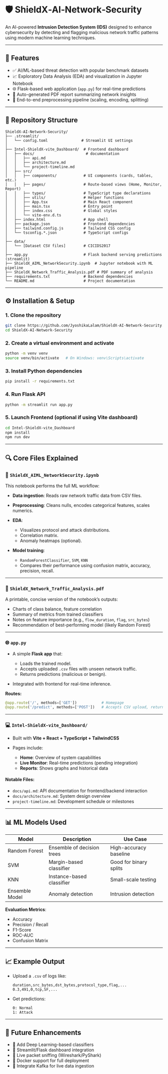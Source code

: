 # 🛡️ ShieldX‑AI‑Network‑Security

An AI-powered **Intrusion Detection System (IDS)** designed to enhance cybersecurity by detecting and flagging malicious network traffic patterns using modern machine learning techniques.

---

## 🌟 Features

* ✅ AI/ML-based threat detection with popular benchmark datasets
* 📈 Exploratory Data Analysis (EDA) and visualization in Jupyter Notebook
* 🌐 Flask-based web application (`app.py`) for real-time predictions
* 🧾 Auto-generated PDF report summarizing network insights
* 🔄 End-to-end preprocessing pipeline (scaling, encoding, splitting)

---

## 📁 Repository Structure

```
ShieldX-AI-Network-Security/
├── .streamlit/
│   └── config.toml               # Streamlit UI settings
│
├── Intel-ShieldX-vite_Dashboard/  # Frontend dashboard
│   ├── docs/                       # documentation
│   │   ├── api.md
│   │   ├── architecture.md
│   │   └── project-timeline.md
│   ├── src/
│   │   ├── components/            # UI components (cards, tables, etc.)
│   │   ├── pages/                 # Route-based views (Home, Monitor, Report)
│   │   ├── types/                 # TypeScript type declarations
│   │   ├── utils/                 # Helper functions
│   │   ├── App.tsx                # Main React component
│   │   ├── main.tsx               # Entry point
│   │   ├── index.css              # Global styles
│   │   └── vite-env.d.ts
│   ├── index.html                 # App shell
│   ├── package.json               # Frontend dependencies
│   ├── tailwind.config.js         # Tailwind CSS config
│   └── tsconfig.*.json            # TypeScript configs
│
├── data/
│   └── [Dataset CSV files]        # CICIDS2017
│
├── app.py                         # Flask backend serving predictions (streamlit)
├── ShieldX_AIML_NetworkSecurity.ipynb  # Jupyter notebook with ML pipeline
├── ShieldX_Network_Traffic_Analysis.pdf # PDF summary of analysis
├── requirements.txt               # Backend dependencies
└── README.md                      # Project documentation
```

---

## ⚙️ Installation & Setup

### 1. Clone the repository

```bash
git clone https://github.com/JyoshikaLalam/ShieldX-AI-Network-Security.git
cd ShieldX-AI-Network-Security
```

### 2. Create a virtual environment and activate

```bash
python -m venv venv
source venv/bin/activate   # On Windows: venv\Scripts\activate
```

### 3. Install Python dependencies

```bash
pip install -r requirements.txt
```

### 4. Run Flask API

```bash
python -m streamlit run app.py
```

### 5. Launch Frontend (optional if using Vite dashboard)

```bash
cd Intel-ShieldX-vite_Dashboard
npm install
npm run dev
```

---

## 🔍 Core Files Explained

### 🧠 `ShieldX_AIML_NetworkSecurity.ipynb`

This notebook performs the full ML workflow:

* **Data ingestion**: Reads raw network traffic data from CSV files.
* **Preprocessing**: Cleans nulls, encodes categorical features, scales numerics.
* **EDA**:

  * Visualizes protocol and attack distributions.
  * Correlation matrix.
  * Anomaly heatmaps (optional).
* **Model training**:

  * `RandomForestClassifier`, `SVM`, `KNN`
  * Compares their performance using confusion matrix, accuracy, precision, recall.

---

### 📑 `ShieldX_Network_Traffic_Analysis.pdf`

A printable, concise version of the notebook’s outputs:

* Charts of class balance, feature correlation
* Summary of metrics from trained classifiers
* Notes on feature importance (e.g., `flow_duration`, `flag`, `src_bytes`)
* Recommendation of best-performing model (likely Random Forest)

---

### 🌐 `app.py`

* A simple **Flask app** that:

  * Loads the trained model.
  * Accepts uploaded `.csv` files with unseen network traffic.
  * Returns predictions (malicious or benign).
* Integrated with frontend for real-time inference.

**Routes:**

```python
@app.route('/', methods=['GET'])           # Homepage
@app.route('/predict', methods=['POST'])   # Accepts CSV upload, returns results
```

---

### 💻 `Intel-ShieldX-vite_Dashboard/`

* Built with **Vite + React + TypeScript + TailwindCSS**
* Pages include:

  * **Home**: Overview of system capabilities
  * **Live Monitor**: Real-time predictions (pending integration)
  * **Reports**: Shows graphs and historical data

#### Notable Files:

* `docs/api.md`: API documentation for frontend/backend interaction
* `docs/architecture.md`: System design overview
* `project-timeline.md`: Development schedule or milestones

---

## 📊 ML Models Used

| Model            | Description                    | Use Case               |
| ---------------- | ------------------------------ | ---------------------- |
| Random Forest    | Ensemble of decision trees     | High-accuracy baseline |
| SVM              | Margin-based classifier        | Good for binary splits |
| KNN              | Instance-based classifier      | Small-scale testing    |
| Ensemble Model   | Anomaly detection              | Intrusion detection    |

**Evaluation Metrics**:

* Accuracy
* Precision / Recall
* F1-Score
* ROC-AUC
* Confusion Matrix

---

## 📈 Example Output

* Upload a `.csv` of logs like:

  ```
  duration,src_bytes,dst_bytes,protocol_type,flag,...
  0.3,491,0,tcp,SF,...
  ```
* Get predictions:

  ```
  0: Normal
  1: Attack
  ```

---

## 🧩 Future Enhancements

* 🔲 Add Deep Learning-based classifiers
* 🔲 Streamlit/Flask dashboard integration
* 🔲 Live packet sniffing (Wireshark/PyShark)
* 🔲 Docker support for full deployment
* 🔲 Integrate Kafka for live data ingestion
